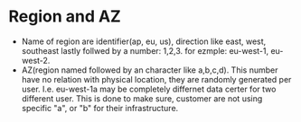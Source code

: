 # Region and AZ

- Name of region are identifier(ap, eu, us), direction like east, west, southeast lastly follwed by a number: 1,2,3. for ezmple: eu-west-1, eu-west-2.
- AZ(region named followed by an character like a,b,c,d). This number have no relation with physical location, they are randomly generated per user. I.e. eu-west-1a may be completely differnet data certer for two different user. This is done to make sure, customer are not using specific "a", or "b" for their infrastructure.
